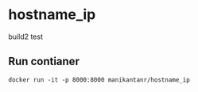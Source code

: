 # hostname_ip


build2 test


## Run contianer


```
docker run -it -p 8000:8000 manikantanr/hostname_ip

```


